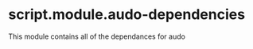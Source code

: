 script.module.audo-dependencies
===============================

This module contains all of the dependances for audo
